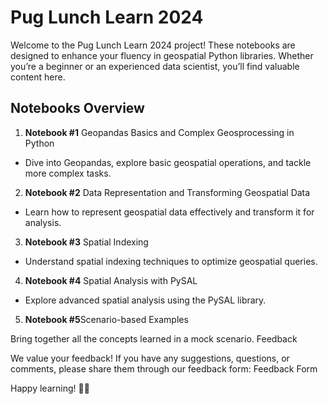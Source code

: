 # Pug Lunch Learn 2024
Welcome to the Pug Lunch Learn 2024 project! These notebooks are designed to enhance your fluency in geospatial Python libraries. Whether you’re a beginner or an experienced data scientist, you’ll find valuable content here.

## Notebooks Overview
1. **Notebook #1** Geopandas Basics and Complex Geosprocessing in Python
- Dive into Geopandas, explore basic geospatial operations, and tackle more complex tasks.
  
2. **Notebook #2** Data Representation and Transforming Geospatial Data
- Learn how to represent geospatial data effectively and transform it for analysis.
  
3. **Notebook #3** Spatial Indexing
- Understand spatial indexing techniques to optimize geospatial queries.
  
4. **Notebook #4** Spatial Analysis with PySAL
- Explore advanced spatial analysis using the PySAL library.
  
5. **Notebook #5**Scenario-based Examples
   
Bring together all the concepts learned in a mock scenario.
Feedback

We value your feedback! If you have any suggestions, questions, or comments, please share them through our feedback form: Feedback Form

Happy learning! 🌟🐾
